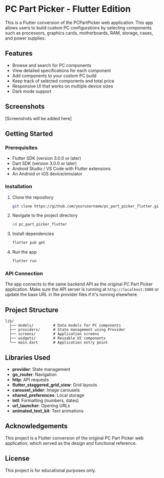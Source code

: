# PC Part Picker - Flutter Edition

This is a Flutter conversion of the PCPartPicker web application. This app allows users to build custom PC configurations by selecting components such as processors, graphics cards, motherboards, RAM, storage, cases, and power supplies.

## Features

- Browse and search for PC components
- View detailed specifications for each component
- Add components to your custom PC build
- Keep track of selected components and total price
- Responsive UI that works on multiple device sizes
- Dark mode support

## Screenshots

[Screenshots will be added here]

## Getting Started

### Prerequisites

- Flutter SDK (version 3.0.0 or later)
- Dart SDK (version 3.0.0 or later)
- Android Studio / VS Code with Flutter extensions
- An Android or iOS device/emulator

### Installation

1. Clone the repository
   ```bash
   git clone https://github.com/yourusername/pc_part_picker_flutter.git
   ```

2. Navigate to the project directory
   ```bash
   cd pc_part_picker_flutter
   ```

3. Install dependencies
   ```bash
   flutter pub get
   ```

4. Run the app
   ```bash
   flutter run
   ```

### API Connection

The app connects to the same backend API as the original PC Part Picker application. Make sure the API server is running at `http://localhost:5000` or update the base URL in the provider files if it's running elsewhere.

## Project Structure

```
lib/
  ├── models/         # Data models for PC components
  ├── providers/      # State management using Provider
  ├── screens/        # Application screens
  ├── widgets/        # Reusable UI components
  └── main.dart       # Application entry point
```

## Libraries Used

- **provider**: State management
- **go_router**: Navigation
- **http**: API requests
- **flutter_staggered_grid_view**: Grid layouts
- **carousel_slider**: Image carousels
- **shared_preferences**: Local storage
- **intl**: Formatting (numbers, dates)
- **url_launcher**: Opening URLs
- **animated_text_kit**: Text animations

## Acknowledgements

This project is a Flutter conversion of the original PC Part Picker web application, which served as the design and functional reference.

## License

This project is for educational purposes only.